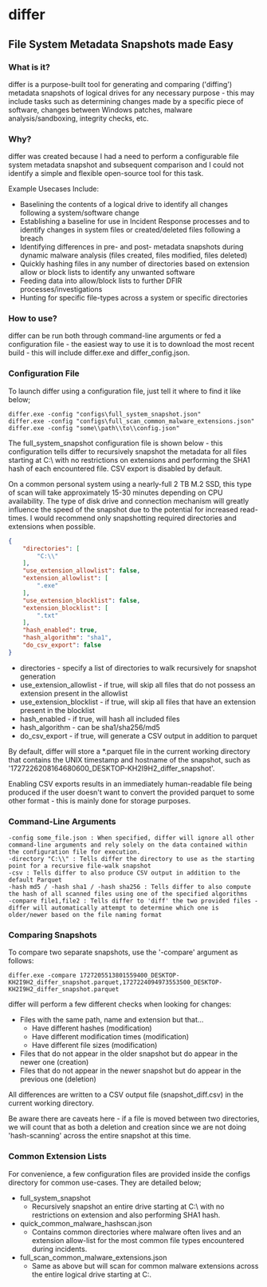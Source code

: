 # differ
## File System Metadata Snapshots made Easy

### What is it?

differ is a purpose-built tool for generating and comparing ('diffing') metadata snapshots of logical drives for any necessary purpose - this may include tasks such as determining changes made by a specific piece of software, changes between Windows patches, malware analysis/sandboxing, integrity checks, etc.

### Why?

differ was created because I had a need to perform a configurable file system metadata snapshot and subsequent comparison and I could not identify a simple and flexible open-source tool for this task.

Example Usecases Include:
* Baselining the contents of a logical drive to identify all changes following a system/software change
* Establishing a baseline for use in Incident Response processes and to identify changes in system files or created/deleted files following a breach
* Identifying differences in pre- and post- metadata snapshots during dynamic malware analysis (files created, files modified, files deleted)
* Quickly hashing files in any number of directories based on extension allow or block lists to identify any unwanted software
* Feeding data into allow/block lists to further DFIR processes/investigations
* Hunting for specific file-types across a system or specific directories

### How to use?

differ can be run both through command-line arguments or fed a configuration file - the easiest way to use it is to download the most recent build - this will include differ.exe and differ_config.json.


### Configuration File

To launch differ using a configuration file, just tell it where to find it like below;
```
differ.exe -config "configs\full_system_snapshot.json"
differ.exe -config "configs\full_scan_common_malware_extensions.json"
differ.exe -config "some\\path\\to\\config.json"
```

The full_system_snapshot configuration file is shown below - this configuration tells differ to recursively snapshot the metadata for all files starting at C:\ with no restrictions on extensions and performing the SHA1 hash of each encountered file.  CSV export is disabled by default.

On a common personal system using a nearly-full 2 TB M.2 SSD, this type of scan will take approximately 15-30 minutes depending on CPU availability.  The type of disk drive and connection mechanism will greatly influence the speed of the snapshot due to the potential for increased read-times.  I would recommend only snapshotting required directories and extensions when possible.

```json
{
    "directories": [
        "C:\\"
    ],
    "use_extension_allowlist": false,
    "extension_allowlist": [
        ".exe"
    ],
    "use_extension_blocklist": false,
    "extension_blocklist": [
        ".txt"
    ],
    "hash_enabled": true,
    "hash_algorithm": "sha1",
    "do_csv_export": false
}
```

* directories - specify a list of directories to walk recursively for snapshot generation
* use_extension_allowlist - if true, will skip all files that do not possess an extension present in the allowlist
* use_extension_blocklist - if true, will skip all files that have an extension present in the blocklist
* hash_enabled - if true, will hash all included files
* hash_algorithm - can be sha1/sha256/md5
* do_csv_export - if true, will generate a CSV output in addition to parquet

By default, differ will store a *.parquet file in the current working directory that contains the UNIX timestamp and hostname of the snapshot, such as '1727226208164680600_DESKTOP-KH2I9H2_differ_snapshot'.

Enabling CSV exports results in an immediately human-readable file being produced if the user doesn't want to convert the provided parquet to some other format - this is mainly done for storage purposes.


### Command-Line Arguments

```
-config some_file.json : When specified, differ will ignore all other command-line arguments and rely solely on the data contained within the configuration file for execution.
-directory "C:\\" : Tells differ the directory to use as the starting point for a recursive file-walk snapshot
-csv : Tells differ to also produce CSV output in addition to the default Parquet
-hash md5 / -hash sha1 / -hash sha256 : Tells differ to also compute the hash of all scanned files using one of the specified algorithms
-compare file1,file2 : Tells differ to 'diff' the two provided files - differ will automatically attempt to determine which one is older/newer based on the file naming format
```

### Comparing Snapshots
To compare two separate snapshots, use the '-compare' argument as follows:
```
differ.exe -compare 1727205513801559400_DESKTOP-KH2I9H2_differ_snapshot.parquet,1727224094973553500_DESKTOP-KH2I9H2_differ_snapshot.parquet
```
differ will perform a few different checks when looking for changes:
* Files with the same path, name and extension but that...
  * Have different hashes (modification)
  * Have different modification times (modification)
  * Have different file sizes (modification)
* Files that do not appear in the older snapshot but do appear in the newer one (creation)
* Files that do not appear in the newer snapshot but do appear in the previous one (deletion)

All differences are written to a CSV output file (snapshot_diff.csv) in the current working directory.

Be aware there are caveats here - if a file is moved between two directories, we will count that as both a deletion and creation since we are not doing 'hash-scanning' across the entire snapshot at this time.


### Common Extension Lists
For convenience, a few configuration files are provided inside the configs directory for common use-cases.  They are detailed below;

* full_system_snapshot
  * Recursively snapshot an entire drive starting at C:\ with no restrictions on extension and also performing SHA1 hash.
* quick_common_malware_hashscan.json
  * Contains common directories where malware often lives and an extension allow-list for the most common file types encountered during incidents.
* full_scan_common_malware_extensions.json
  * Same as above but will scan for common malware extensions across the entire logical drive starting at C:\.

